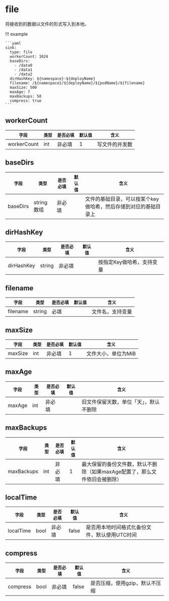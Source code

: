 # file

将接收到的数据以文件的形式写入到本地。

!!! example

    ```yaml
    sink:
      type: file
      workerCount: 1024
      baseDirs:
        - /data0
        - /data1
        - /data2
      dirHashKey: ${namespace}-${deployName}
      filename: /${namespace}/${deployName}/${podName}/${filename}
      maxSize: 500
      maxAge: 7
      maxBackups: 50
      compress: true
    ```

## workerCount
|    `字段`   |    `类型`    |  `是否必填`  |  `默认值`  |  `含义`  |
| ---------- | ----------- | ----------- | --------- | -------- |
| workerCount | int  |    非必填    |   1  | 写文件的并发数 |

## baseDirs
|    `字段`   |    `类型`    |  `是否必填`  |  `默认值`  |  `含义`  |
| ---------- | ----------- | ----------- | --------- | -------- |
| baseDirs | string数组  |    非必填    |     | 文件的基础目录，可以按某个key做哈希，然后存储到对应的基础目录上 |

## dirHashKey
|    `字段`   |    `类型`    |  `是否必填`  |  `默认值`  |  `含义`  |
| ---------- | ----------- | ----------- | --------- | -------- |
| dirHashKey | string  |    非必填    |     | 按指定Key做哈希，支持变量 |

## filename
|    `字段`   |    `类型`    |  `是否必填`  |  `默认值`  |  `含义`  |
| ---------- | ----------- | ----------- | --------- | -------- |
| filename | string  |    必填    |     | 文件名，支持变量 |

## maxSize
|    `字段`   |    `类型`    |  `是否必填`  |  `默认值`  |  `含义`  |
| ---------- | ----------- | ----------- | --------- | -------- |
| maxSize | int  |    非必填    |   1  | 文件大小，单位为MiB |

## maxAge
|    `字段`   |    `类型`    |  `是否必填`  |  `默认值`  |  `含义`  |
| ---------- | ----------- | ----------- | --------- | -------- |
| maxAge | int  |    非必填    |     | 旧文件保留天数，单位「天」，默认不删除 |

## maxBackups
|    `字段`   |    `类型`    |  `是否必填`  |  `默认值`  |  `含义`  |
| ---------- | ----------- | ----------- | --------- | -------- |
| maxBackups | int  |    非必填    |   1  | 最大保留的备份文件数，默认不删除（如果maxAge配置了，那么文件依旧会被删除） |

## localTime
|    `字段`   |    `类型`    |  `是否必填`  |  `默认值`  |  `含义`  |
| ---------- | ----------- | ----------- | --------- | -------- |
| localTime | bool  |    非必填    |   false  | 是否用本地时间格式化备份文件，默认使用UTC时间 |

## compress
|    `字段`   |    `类型`    |  `是否必填`  |  `默认值`  |  `含义`  |
| ---------- | ----------- | ----------- | --------- | -------- |
| compress | bool  |    非必填    |   false  | 是否压缩，使用gzip，默认不压缩 |
